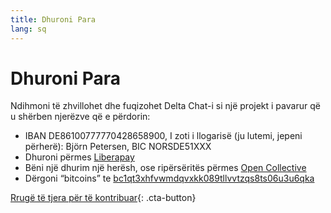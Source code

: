 ```yaml
---
title: Dhuroni Para
lang: sq
---
```


# Dhuroni Para

Ndihmoni të zhvillohet dhe fuqizohet Delta Chat-i si një projekt i pavarur që u shërben njerëzve që e përdorin:

- IBAN DE86100777770428658900, I zoti i llogarisë (ju lutemi, jepeni përherë): Björn Petersen, BIC NORSDE51XXX
- Dhuroni përmes [Liberapay](https://liberapay.com/delta.chat/)
- Bëni një dhurim një herësh, ose ripërsëritës përmes [Open Collective](https://opencollective.com/delta-chat/donate)
- Dërgoni “bitcoins” te [bc1qt3xhfvwmdqvxkk089tllvvtzqs8ts06u3u6qka](bitcoin:bc1qt3xhfvwmdqvxkk089tllvvtzqs8ts06u3u6qka)

[Rrugë të tjera për të kontribuar](contribute){: .cta-button}
